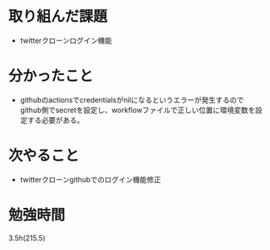 # 取り組んだ課題

- twitterクローンログイン機能

# 分かったこと

- githubのactionsでcredentialsがnilになるというエラーが発生するので
github側でsecretを設定し、workflowファイルで正しい位置に環境変数を設定する必要がある。

# 次やること

- twitterクローンgithubでのログイン機能修正

# 勉強時間
3.5h(215.5)